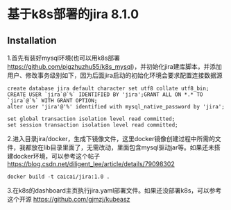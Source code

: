 # 基于k8s部署的jira 8.1.0



## Installation 

1.首先有装好mysql环境(也可以用k8s部署 https://github.com/pigzhuzhu55/k8s_mysql)，并初始化jira建库脚本，并添加用户、修改事务级别如下，因为后面jira启动的初始化环境会要求配置连接数据源

```mysql
create database jira default character set utf8 collate utf8_bin;
CREATE USER `jira`@`%` IDENTIFIED BY 'jira';GRANT ALL ON *.* TO `jira`@`%` WITH GRANT OPTION;
alter user 'jira'@'%' identified with mysql_native_password by 'jira';

set global transaction isolation level read committed;
set session transaction isolation level read committed;
```

2.进入目录jira/docker，生成下镜像文件，这里docker镜像创建过程中所需的文件，我都放在lib目录里面了，无需改动，里面包含mysql驱动jar等。如果还未搭建docker环境，可以参考这个帖子 https://blog.csdn.net/diligent_lee/article/details/79098302

```
docker build -t caicai/jira:1.0 .
```

3.在k8s的dashboard主页执行jira.yaml部署文件。如果还没部署k8s，可以参考这个开源 https://github.com/gjmzj/kubeasz
